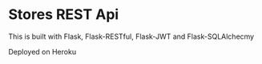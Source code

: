 # Stores REST Api

This is built with Flask, Flask-RESTful, Flask-JWT and Flask-SQLAlchecmy

Deployed on Heroku
